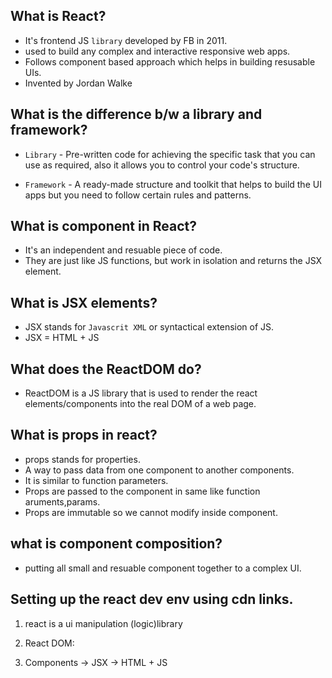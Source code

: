 ## What is React?

- It's frontend JS `library` developed by FB in 2011.
- used to build any complex and interactive responsive web apps.
- Follows component based approach which helps in building resusable UIs.
- Invented by Jordan Walke

## What is the difference b/w a library and framework?

- `Library` - Pre-written code for achieving the specific task that you can use as required,
  also it allows you to control your code's structure.

- `Framework` - A ready-made structure and toolkit that helps to build the UI apps
  but you need to follow certain rules and patterns.

## What is component in React?

- It's an independent and resuable piece of code.
- They are just like JS functions, but work in isolation and returns the JSX element.

## What is JSX elements?

- JSX stands for `Javascrit XML` or syntactical extension of JS.
- JSX = HTML + JS

## What does the ReactDOM do?

- ReactDOM is a JS library that is used to render the react elements/components into the real DOM of a web page.

## What is props in react?

- props stands for properties.
- A way to pass data from one component to another components.
- It is similar to function parameters.
- Props are passed to the component in same like function aruments,params.
- Props are immutable so we cannot modify inside component.

## what is component composition?

- putting all small and resuable component together to a complex UI.

## Setting up the react dev env using cdn links.

1. react is a ui manipulation (logic)library
<script src="https://unpkg.com/react@18/umd/react.development.js" crossorigin></script>

2. React DOM:
   <!-- react dom -> To get the actual changes in the DOM with the help of react DOM library  -->
   <script src="https://unpkg.com/react-dom@18/umd/react-dom.development.js" crossorigin></script>

3. Components -> JSX -> HTML + JS
   <!-- to convert jsx to js  -->
   <script src="https://unpkg.com/babel-standalone@6/babel.min.js"></script>
